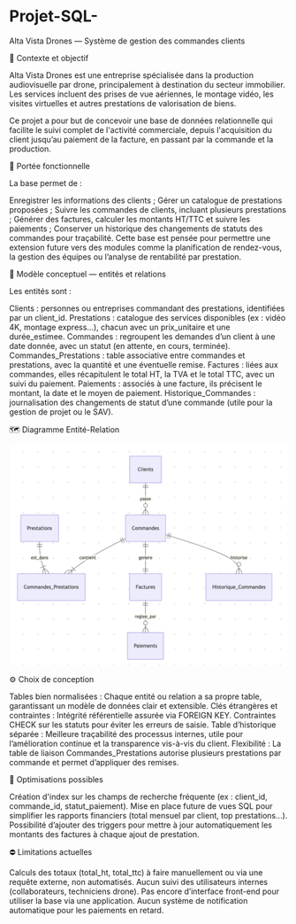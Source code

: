 # Projet-SQL-

Alta Vista Drones — Système de gestion des commandes clients

📍 Contexte et objectif

Alta Vista Drones est une entreprise spécialisée dans la production audiovisuelle par drone, principalement à destination du secteur immobilier. Les services incluent des prises de vue aériennes, le montage vidéo, les visites virtuelles et autres prestations de valorisation de biens.

Ce projet a pour but de concevoir une base de données relationnelle qui facilite le suivi complet de l'activité commerciale, depuis l'acquisition du client jusqu’au paiement de la facture, en passant par la commande et la production.

🎯 Portée fonctionnelle

La base permet de :

Enregistrer les informations des clients ;
Gérer un catalogue de prestations proposées ;
Suivre les commandes de clients, incluant plusieurs prestations ;
Générer des factures, calculer les montants HT/TTC et suivre les paiements ;
Conserver un historique des changements de statuts des commandes pour traçabilité.
Cette base est pensée pour permettre une extension future vers des modules comme la planification de rendez-vous, la gestion des équipes ou l’analyse de rentabilité par prestation.

🧩 Modèle conceptuel — entités et relations

Les entités sont :

Clients : personnes ou entreprises commandant des prestations, identifiées par un client_id.
Prestations : catalogue des services disponibles (ex : vidéo 4K, montage express...), chacun avec un prix_unitaire et une durée_estimee.
Commandes : regroupent les demandes d’un client à une date donnée, avec un statut (en attente, en cours, terminée).
Commandes_Prestations : table associative entre commandes et prestations, avec la quantité et une éventuelle remise.
Factures : liées aux commandes, elles récapitulent le total HT, la TVA et le total TTC, avec un suivi du paiement.
Paiements : associés à une facture, ils précisent le montant, la date et le moyen de paiement.
Historique_Commandes : journalisation des changements de statut d’une commande (utile pour la gestion de projet ou le SAV).

🗺️ Diagramme Entité-Relation

![Diagramme Entité-Relation](./er_diagram.png)

    
⚙️ Choix de conception

Tables bien normalisées : Chaque entité ou relation a sa propre table, garantissant un modèle de données clair et extensible.
Clés étrangères et contraintes :
Intégrité référentielle assurée via FOREIGN KEY.
Contraintes CHECK sur les statuts pour éviter les erreurs de saisie.
Table d’historique séparée : Meilleure traçabilité des processus internes, utile pour l’amélioration continue et la transparence vis-à-vis du client.
Flexibilité : La table de liaison Commandes_Prestations autorise plusieurs prestations par commande et permet d’appliquer des remises.

🚀 Optimisations possibles

Création d'index sur les champs de recherche fréquente (ex : client_id, commande_id, statut_paiement).
Mise en place future de vues SQL pour simplifier les rapports financiers (total mensuel par client, top prestations…).
Possibilité d’ajouter des triggers pour mettre à jour automatiquement les montants des factures à chaque ajout de prestation.

⛔ Limitations actuelles

Calculs des totaux (total_ht, total_ttc) à faire manuellement ou via une requête externe, non automatisés.
Aucun suivi des utilisateurs internes (collaborateurs, techniciens drone).
Pas encore d’interface front-end pour utiliser la base via une application.
Aucun système de notification automatique pour les paiements en retard.
